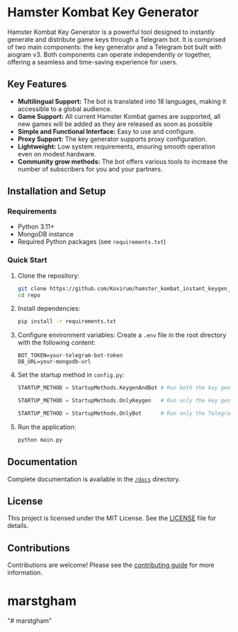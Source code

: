 # Hamster Kombat Key Generator

Hamster Kombat Key Generator is a powerful tool designed to instantly generate and distribute game keys through a Telegram bot. It is comprised of two main components: the key generator and a Telegram bot built with aiogram v3. Both components can operate independently or together, offering a seamless and time-saving experience for users.

## Key Features

- **Multilingual Support:** The bot is translated into 18 languages, making it accessible to a global audience.
- **Game Support:** All current Hamster Kombat games are supported, all new games will be added as they are released as soon as possible
- **Simple and Functional Interface:** Easy to use and configure.
- **Proxy Support:** The key generator supports proxy configuration.
- **Lightweight:** Low system requirements, ensuring smooth operation even on modest hardware.
- **Community grow methods:** The bot offers various tools to increase the number of subscribers for you and your partners.

## Installation and Setup

### Requirements

- Python 3.11+
- MongoDB instance
- Required Python packages (see `requirements.txt`)

### Quick Start

1. Clone the repository:
    ```bash
    git clone https://github.com/Kovirum/hamster_kombat_instant_keygen_tg.git
    cd repo
    ```

2. Install dependencies:
    ```bash
    pip install -r requirements.txt
    ```

3. Configure environment variables:
    Create a `.env` file in the root directory with the following content:
    ```plaintext
    BOT_TOKEN=your-telegram-bot-token
    DB_URL=your-mongodb-url
    ```

4. Set the startup method in `config.py`:
    ```py
   STARTUP_METHOD = StartupMethods.KeygenAndBot # Run both the key generator and the Telegram bot
   ```
   ```py
   STARTUP_METHOD = StartupMethods.OnlyKeygen   # Run only the key generator
   ```
   ```py
   STARTUP_METHOD = StartupMethods.OnlyBot      # Run only the Telegram bot
   ```

5. Run the application:
    ```bash
    python main.py
    ```

## Documentation

Complete documentation is available in the [`/docs`](./docs/README.md) directory.

## License

This project is licensed under the MIT License. See the [LICENSE](./LICENSE.md) file for details.

## Contributions

Contributions are welcome! Please see the [contributing guide](./docs/contributing.md) for more information.
# marstgham
"# marstgham" 
